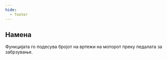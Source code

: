 ```yaml
---
hide:
  - footer
---
```


## Намена

Функцијата го подесува бројот на вртежи на моторот преку педалата за забрзување.
